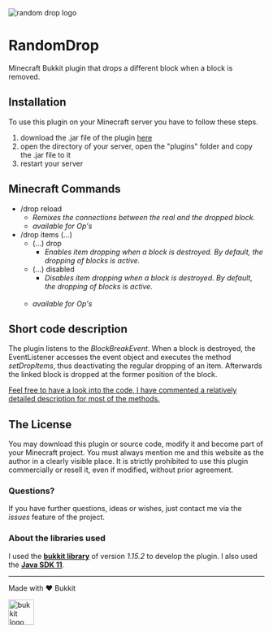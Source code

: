 <img alt="random drop logo" src="https://i.imgur.com/Ujzf5Mv.png">

# RandomDrop
Minecraft Bukkit plugin that drops a different block when a block is removed.

## Installation
To use this plugin on your Minecraft server you have to follow these steps.

1. download the .jar file of the plugin [here](https://github.com/KonstntinM/RandomDrop/raw/master/out/RandomDrop_Version-1.jar)
2. open the directory of your server, open the "plugins" folder and copy the .jar file to it
3. restart your server

## Minecraft Commands
- /drop reload
   - *Remixes the connections between the real and the dropped block.*
   - *available for Op's*
- /drop items (...)
   - (...) drop
      - *Enables item dropping when a block is destroyed. By default, the dropping of blocks is active.*
   - (...) disabled
      - *Disables item dropping when a block is destroyed. By default, the dropping of blocks is active.* <br> <br>
   - *available for Op's*

## Short code description
The plugin listens to the *BlockBreakEvent*. When a block is destroyed, the EventListener accesses the event object and executes the method *setDropItems*, thus deactivating the regular dropping of an item. Afterwards the linked block is dropped at the former position of the block.

<ins>Feel free to have a look into the code, I have commented a relatively detailed description for most of the methods.</ins>

## The License
You may download this plugin or source code, modify it and become part of your Minecraft project. You must always mention me and this website as the author in a clearly visible place. It is strictly prohibited to use this plugin commercially or resell it, even if modified, without prior agreement.

### Questions?
If you have further questions, ideas or wishes, just contact me via the *issues* feature of the project.

### About the libraries used
I used the [__bukkit library__](https://dev.bukkit.org/) of version *1.15.2* to develop the plugin. I also used the [__Java SDK 11__](https://www.java.com/en/download/).

----
Made with ❤️ Bukkit

<img width="50" alt="bukkit logo" src="http://i.imgur.com/igYbvzR.png">
